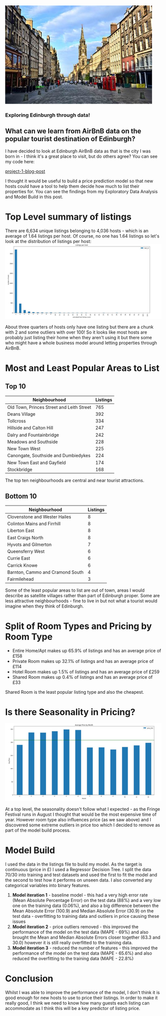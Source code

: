 ![royal_mile](https://github.com/jennymcphail/jennymcphail.github.io/blob/master/royal_mile.jfif?raw=true)
### Exploring Edinburgh through data!
## What can we learn from AirBnB data on the popular tourist destination of Edinburgh?

I have decided to look at Edinburgh AirBnB data as that is the city I was born in - I think it's a great place to visit, but do others agree?
You can see my code here: 

[project-1-blog-post](https://github.com/jennymcphail/project-1-blog-post)

I thought it would be useful to build a price prediction model so that new hosts could have a tool to help them decide how much to list their properties for. You can see the findings from my Exploratory Data Analysis and Model Build in this post.

# Top Level summary of listings

There are 6,634 unique listings belonging to 4,036 hosts - which is an average of 1.64 listings per host. Of course, no one has 1.64 listings so let's look at the distribution of listings per host:
![listings_per_host](https://github.com/jennymcphail/jennymcphail.github.io/blob/master/listings_per_host.JPG?raw=true)

About three quarters of hosts only have one listing but there are a chunk with 2 and some outliers with over 100! So it looks like most hosts are probably just listing their home when they aren't using it but there some who might have a whole business model around letting properties through AirBnB.

# Most and Least Popular Areas to List
## Top 10

| Neighbourhood                            | Listings  | 
|------------------------------------------|-----------|
|Old Town, Princes Street and Leith Street | 765       |
|Deans Village                             | 392       |
|Tollcross                                 | 334       |
|Hillside and Calton Hill                  | 247       |
|Dalry and Fountainbridge                  | 242       |
|Meadows and Southside                     | 228       |
|New Town West                             | 225       |
|Canongate, Southside and Dumbiedykes      | 224       |
|New Town East and Gayfield                | 174       |
|Stockbridge                               | 168       |

The top ten neighbourhoods are central and near tourist attractions.

## Bottom 10

| Neighbourhood                            | Listings  | 
|------------------------------------------|-----------|
|Clovenstone and Wester Hailes             | 8         |
|Colinton Mains and Firrhill               | 8         |
|Liberton East                             | 8         |
|East Craigs North                         | 8         |
|Hyvots and Gilmerton                      | 7         |
|Queensferry West                          | 6         |
|Currie East                               | 6         |
|Carrick Knowe                             | 6         |
|Barnton, Cammo and Cramond South          | 4         |
|Fairmilehead                              | 3         |

Some of the least popular areas to list are out of town, areas I would describe as satellite villages rather than part of Edinburgh proper.
Some are less attractive neighbourhoods - fine to live in but not what a tourist would imagine when they think of Edinburgh.

# Split of Room Types and Pricing by Room Type

- Entire Home/Apt makes up 65.9% of listings and has an average price of £158
- Private Room makes up 32.1% of listings and has an average price of £114
- Hotel Room makes up 1.5% of listings and has an average price of £259
- Shared Room makes up 0.4% of listings and has an average price of £33

Shared Room is the least popular listing type and also the cheapest.

# Is there Seasonality in Pricing?
![seasonal_pricing](https://github.com/jennymcphail/jennymcphail.github.io/blob/master/seasonal_pricing.JPG?raw=true)

At a top level, the seasonality doesn't follow what I expected - as the Fringe Festival runs in August I thought that would be the most expensive time of year. However room type also influences price (as we saw above) and I discovered some extreme outliers in price too which I decided to remove as part of the model build process.

# Model Build

I used the data in the listings file to build my model. As the target is continuous (price in £) I used a Regressor Decision Tree. I split the data 70/30 into training and test datasets and used the first to fit the model and the second to test how it performs on unseen data. I also converted any categorical variables into binary features.
1. **Model iteration 1** - baseline model - this had a very high error rate (Mean Absolute Percentage Error) on the test data (88%) and a very low one on the training data (0.06%), and also a big difference between the Mean Absolute Error (100.9) and Median Absolute Error (30.9) on the test data - overfitting to training data and outliers in price causing these issues
2. **Model iteration 2** - price outliers removed - this improved the performance of the model on the test data (MAPE - 69%) and also brought the Mean and Median Absolute Errors closer together (63.3 and 30.0) however it is still really overfitted to the training data.
3. **Model iteration 3** - reduced the number of features - this improved the performance of the model on the test data (MAPE - 65.6%) and also reduced the overfitting to the training data (MAPE - 22.8%) 

# Conclusion

Whilst I was able to improve the performance of the model, I don't think it is good enough for new hosts to use to price their listings. In order to make it really good, I think we need to know how many guests each listing can accommodate as I think this will be a key predictor of listing price.
